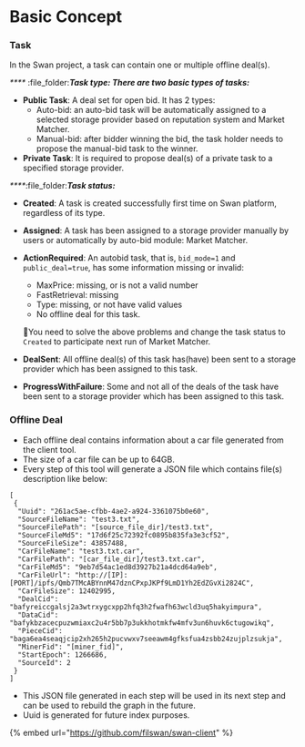 # Basic Concept

### Task

In the Swan project, a task can contain one or multiple offline deal(s).

&#x20;_****_ :file\_folder:_**Task type: There are two basic types of tasks:**_

* **Public Task**: A deal set for open bid. It has 2 types:
  * Auto-bid: an auto-bid task will be automatically assigned to a selected storage provider based on reputation system and Market Matcher.
  * Manual-bid: after bidder winning the bid, the task holder needs to propose the manual-bid task to the winner.
* **Private Task**: It is required to propose deal(s) of a private task to a specified storage provider.

_****_:file\_folder:_**Task status:**_

* **Created**: A task is created successfully first time on Swan platform, regardless of its type.
* **Assigned**: A task has been assigned to a storage provider manually by users or automatically by auto-bid module: Market Matcher.
*   **ActionRequired**: An autobid task, that is, `bid_mode=1` and `public_deal=true`, has some information missing or invalid:

    * MaxPrice: missing, or is not a valid number
    * FastRetrieval: missing
    * Type: missing, or not have valid values
    * No offline deal for this task.

    🔔You need to solve the above problems and change the task status to `Created` to participate next run of Market Matcher.
* **DealSent**: All offline deal(s) of this task has(have) been sent to a storage provider which has been assigned to this task.
* **ProgressWithFailure**: Some and not all of the deals of the task have been sent to a storage provider which has been assigned to this task.

### Offline Deal

* Each offline deal contains information about a car file generated from the client tool.
* The size of a car file can be up to 64GB.
* Every step of this tool will generate a JSON file which contains file(s) description like below:

```
[
 {
  "Uuid": "261ac5ae-cfbb-4ae2-a924-3361075b0e60",
  "SourceFileName": "test3.txt",
  "SourceFilePath": "[source_file_dir]/test3.txt",
  "SourceFileMd5": "17d6f25c72392fc0895b835fa3e3cf52",
  "SourceFileSize": 43857488,
  "CarFileName": "test3.txt.car",
  "CarFilePath": "[car_file_dir]/test3.txt.car",
  "CarFileMd5": "9eb7d54ac1ed8d3927b21a4dcd64a9eb",
  "CarFileUrl": "http://[IP]:[PORT]/ipfs/Qmb7TMcABYnnM47dznCPxpJKPf9LmD1Yh2EdZGvXi2824C",
  "CarFileSize": 12402995,
  "DealCid": "bafyreiccgalsj2a3wtrxygcxpp2hfq3h2fwafh63wcld3uq5hakyimpura",
  "DataCid": "bafykbzacecpuzwmiaxc2u4r5bb7p3ukkhotmkfw4mfv3un6huvk6ctugowikq",
  "PieceCid": "baga6ea4seaqjcip2xh265h2pucvwxv7seeawm4gfksfua4zsbb24zujplzsukja",
  "MinerFid": "[miner_fid]",
  "StartEpoch": 1266686,
  "SourceId": 2
 }
]
```

* This JSON file generated in each step will be used in its next step and can be used to rebuild the graph in the future.
* Uuid is generated for future index purposes.

{% embed url="https://github.com/filswan/swan-client" %}
